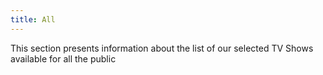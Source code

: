 ```yaml
---
title: All
---
```


This section presents information about the list of our selected TV Shows available for all the public